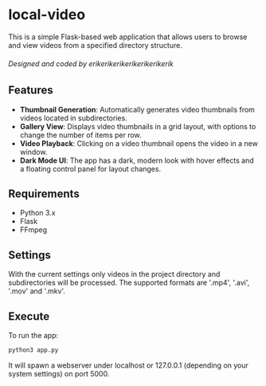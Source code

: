 # local-video

This is a simple Flask-based web application that allows users to browse and view videos from a specified directory structure.

###### Designed and coded by erikerikerikerikerikerikerik

## Features

- **Thumbnail Generation**: Automatically generates video thumbnails from videos located in subdirectories.
- **Gallery View**: Displays video thumbnails in a grid layout, with options to change the number of items per row.
- **Video Playback**: Clicking on a video thumbnail opens the video in a new window.
- **Dark Mode UI**: The app has a dark, modern look with hover effects and a floating control panel for layout changes.

## Requirements

- Python 3.x
- Flask
- FFmpeg

## Settings

With the current settings only videos in the project directory and subdirectories will be processed. The supported formats are '.mp4', '.avi', '.mov' and '.mkv'.

## Execute

To run the app:

```bash
python3 app.py
```

It will spawn a webserver under localhost or 127.0.0.1 (depending on your system settings) on port 5000.
